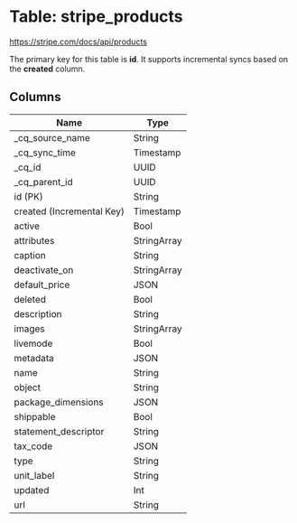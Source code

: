 # Table: stripe_products

https://stripe.com/docs/api/products

The primary key for this table is **id**.
It supports incremental syncs based on the **created** column.

## Columns

| Name          | Type          |
| ------------- | ------------- |
|_cq_source_name|String|
|_cq_sync_time|Timestamp|
|_cq_id|UUID|
|_cq_parent_id|UUID|
|id (PK)|String|
|created (Incremental Key)|Timestamp|
|active|Bool|
|attributes|StringArray|
|caption|String|
|deactivate_on|StringArray|
|default_price|JSON|
|deleted|Bool|
|description|String|
|images|StringArray|
|livemode|Bool|
|metadata|JSON|
|name|String|
|object|String|
|package_dimensions|JSON|
|shippable|Bool|
|statement_descriptor|String|
|tax_code|JSON|
|type|String|
|unit_label|String|
|updated|Int|
|url|String|